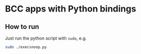 # BCC apps with Python bindings

## How to run

Just run the python script with `sudo`, e.g.

```sh
sudo ./execsnoop.py
```
